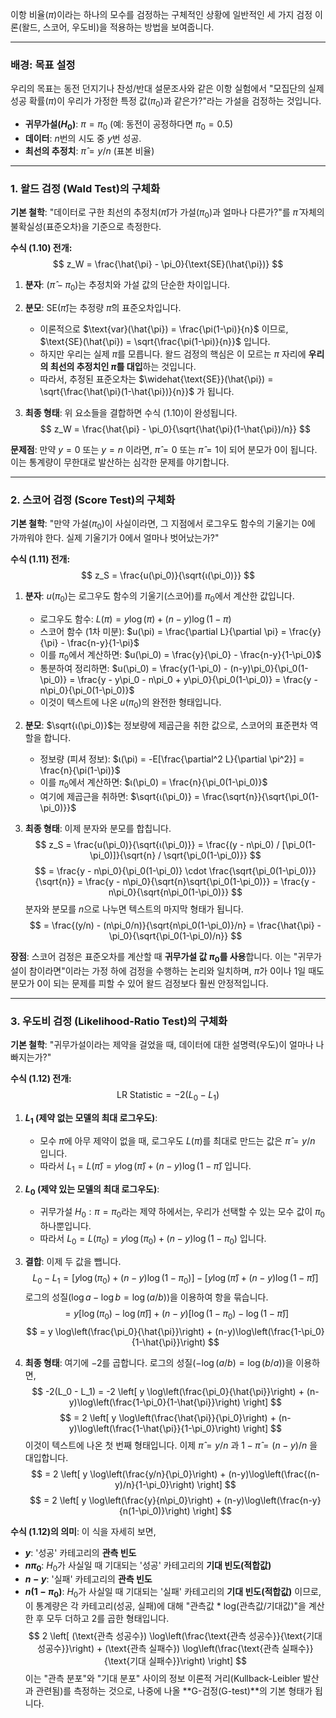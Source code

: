 이항 비율($\pi$)이라는 하나의 모수를 검정하는 구체적인 상황에 일반적인 세 가지 검정 이론(왈드, 스코어, 우도비)을 적용하는 방법을 보여줍니다.

---

### 배경: 목표 설정

우리의 목표는 동전 던지기나 찬성/반대 설문조사와 같은 이항 실험에서 "모집단의 실제 성공 확률($\pi$)이 우리가 가정한 특정 값($\pi_0$)과 같은가?"라는 가설을 검정하는 것입니다.

*   **귀무가설($H_0$)**: $\pi = \pi_0$ (예: 동전이 공정하다면 $\pi_0 = 0.5$)
*   **데이터**: $n$번의 시도 중 $y$번 성공.
*   **최선의 추정치**: $\hat{\pi} = y/n$ (표본 비율)

---

### 1. 왈드 검정 (Wald Test)의 구체화

**기본 철학**: "데이터로 구한 최선의 추정치($\hat{\pi}$)가 가설($\pi_0$)과 얼마나 다른가?"를 $\hat{\pi}$ 자체의 불확실성(표준오차)을 기준으로 측정한다.

**수식 (1.10) 전개:**
$$ z_W = \frac{\hat{\pi} - \pi_0}{\text{SE}(\hat{\pi})} $$
1.  **분자**: $(\hat{\pi} - \pi_0)$는 추정치와 가설 값의 단순한 차이입니다.
2.  **분모**: $\text{SE}(\hat{\pi})$는 추정량 $\hat{\pi}$의 표준오차입니다.
    *   이론적으로 $\text{var}(\hat{\pi}) = \frac{\pi(1-\pi)}{n}$ 이므로, $\text{SE}(\hat{\pi}) = \sqrt{\frac{\pi(1-\pi)}{n}}$ 입니다.
    *   하지만 우리는 실제 $\pi$를 모릅니다. 왈드 검정의 핵심은 이 모르는 $\pi$ 자리에 **우리의 최선의 추정치인 $\hat{\pi}$를 대입**하는 것입니다.
    *   따라서, 추정된 표준오차는 $\widehat{\text{SE}}(\hat{\pi}) = \sqrt{\frac{\hat{\pi}(1-\hat{\pi})}{n}}$ 가 됩니다.

3.  **최종 형태**: 위 요소들을 결합하면 수식 (1.10)이 완성됩니다.
    $$ z_W = \frac{\hat{\pi} - \pi_0}{\sqrt{\hat{\pi}(1-\hat{\pi})/n}} $$

**문제점**: 만약 $y=0$ 또는 $y=n$ 이라면, $\hat{\pi}=0$ 또는 $\hat{\pi}=1$이 되어 분모가 0이 됩니다. 이는 통계량이 무한대로 발산하는 심각한 문제를 야기합니다.

---

### 2. 스코어 검정 (Score Test)의 구체화

**기본 철학**: "만약 가설($\pi_0$)이 사실이라면, 그 지점에서 로그우도 함수의 기울기는 0에 가까워야 한다. 실제 기울기가 0에서 얼마나 벗어났는가?"

**수식 (1.11) 전개:**
$$ z_S = \frac{u(\pi_0)}{\sqrt{ι(\pi_0)}} $$
1.  **분자**: $u(\pi_0)$는 로그우도 함수의 기울기(스코어)를 $\pi_0$에서 계산한 값입니다.
    *   로그우도 함수: $L(\pi) = y \log(\pi) + (n-y)\log(1-\pi)$
    *   스코어 함수 (1차 미분): $u(\pi) = \frac{\partial L}{\partial \pi} = \frac{y}{\pi} - \frac{n-y}{1-\pi}$
    *   이를 $\pi_0$에서 계산하면: $u(\pi_0) = \frac{y}{\pi_0} - \frac{n-y}{1-\pi_0}$
    *   통분하여 정리하면: $u(\pi_0) = \frac{y(1-\pi_0) - (n-y)\pi_0}{\pi_0(1-\pi_0)} = \frac{y - y\pi_0 - n\pi_0 + y\pi_0}{\pi_0(1-\pi_0)} = \frac{y - n\pi_0}{\pi_0(1-\pi_0)}$
    *   이것이 텍스트에 나온 $u(\pi_0)$의 완전한 형태입니다.

2.  **분모**: $\sqrt{ι(\pi_0)}$는 정보량에 제곱근을 취한 값으로, 스코어의 표준편차 역할을 합니다.
    *   정보량 (피셔 정보): $ι(\pi) = -E[\frac{\partial^2 L}{\partial \pi^2}] = \frac{n}{\pi(1-\pi)}$
    *   이를 $\pi_0$에서 계산하면: $ι(\pi_0) = \frac{n}{\pi_0(1-\pi_0)}$
    *   여기에 제곱근을 취하면: $\sqrt{ι(\pi_0)} = \frac{\sqrt{n}}{\sqrt{\pi_0(1-\pi_0)}}$

3.  **최종 형태**: 이제 분자와 분모를 합칩니다.
    $$ z_S = \frac{u(\pi_0)}{\sqrt{ι(\pi_0)}} = \frac{(y - n\pi_0) / [\pi_0(1-\pi_0)]}{\sqrt{n} / \sqrt{\pi_0(1-\pi_0)}} $$
    $$ = \frac{y - n\pi_0}{\pi_0(1-\pi_0)} \cdot \frac{\sqrt{\pi_0(1-\pi_0)}}{\sqrt{n}} = \frac{y - n\pi_0}{\sqrt{n}\sqrt{\pi_0(1-\pi_0)}} = \frac{y - n\pi_0}{\sqrt{n\pi_0(1-\pi_0)}} $$
    분자와 분모를 $n$으로 나누면 텍스트의 마지막 형태가 됩니다.
    $$ = \frac{(y/n) - (n\pi_0/n)}{\sqrt{n\pi_0(1-\pi_0)}/n} = \frac{\hat{\pi} - \pi_0}{\sqrt{\pi_0(1-\pi_0)/n}} $$

**장점**: 스코어 검정은 표준오차를 계산할 때 **귀무가설 값 $\pi_0$를 사용**합니다. 이는 "귀무가설이 참이라면"이라는 가정 하에 검정을 수행하는 논리와 일치하며, $\hat{\pi}$가 0이나 1일 때도 분모가 0이 되는 문제를 피할 수 있어 왈드 검정보다 훨씬 안정적입니다.

---

### 3. 우도비 검정 (Likelihood-Ratio Test)의 구체화

**기본 철학**: "귀무가설이라는 제약을 걸었을 때, 데이터에 대한 설명력(우도)이 얼마나 나빠지는가?"

**수식 (1.12) 전개:**
$$ \text{LR Statistic} = -2(L_0 - L_1) $$
1.  **$L_1$ (제약 없는 모델의 최대 로그우도)**:
    *   모수 $\pi$에 아무 제약이 없을 때, 로그우도 $L(\pi)$를 최대로 만드는 값은 $\hat{\pi}=y/n$ 입니다.
    *   따라서 $L_1 = L(\hat{\pi}) = y \log(\hat{\pi}) + (n-y)\log(1-\hat{\pi})$ 입니다.

2.  **$L_0$ (제약 있는 모델의 최대 로그우도)**:
    *   귀무가설 $H_0: \pi = \pi_0$라는 제약 하에서는, 우리가 선택할 수 있는 모수 값이 $\pi_0$ 하나뿐입니다.
    *   따라서 $L_0 = L(\pi_0) = y \log(\pi_0) + (n-y)\log(1-\pi_0)$ 입니다.

3.  **결합**: 이제 두 값을 뺍니다.
    $$ L_0 - L_1 = [y \log(\pi_0) + (n-y)\log(1-\pi_0)] - [y \log(\hat{\pi}) + (n-y)\log(1-\hat{\pi})] $$
    로그의 성질($\log a - \log b = \log(a/b)$)을 이용하여 항을 묶습니다.
    $$ = y[\log(\pi_0) - \log(\hat{\pi})] + (n-y)[\log(1-\pi_0) - \log(1-\hat{\pi})] $$
    $$ = y \log\left(\frac{\pi_0}{\hat{\pi}}\right) + (n-y)\log\left(\frac{1-\pi_0}{1-\hat{\pi}}\right) $$

4.  **최종 형태**: 여기에 $-2$를 곱합니다. 로그의 성질($-\log(a/b) = \log(b/a)$)을 이용하면,
    $$ -2(L_0 - L_1) = -2 \left[ y \log\left(\frac{\pi_0}{\hat{\pi}}\right) + (n-y)\log\left(\frac{1-\pi_0}{1-\hat{\pi}}\right) \right] $$
    $$ = 2 \left[ y \log\left(\frac{\hat{\pi}}{\pi_0}\right) + (n-y)\log\left(\frac{1-\hat{\pi}}{1-\pi_0}\right) \right] $$
    이것이 텍스트에 나온 첫 번째 형태입니다. 이제 $\hat{\pi}=y/n$ 과 $1-\hat{\pi}=(n-y)/n$ 을 대입합니다.
    $$ = 2 \left[ y \log\left(\frac{y/n}{\pi_0}\right) + (n-y)\log\left(\frac{(n-y)/n}{1-\pi_0}\right) \right] $$
    $$ = 2 \left[ y \log\left(\frac{y}{n\pi_0}\right) + (n-y)\log\left(\frac{n-y}{n(1-\pi_0)}\right) \right] $$

**수식 (1.12)의 의미**:
이 식을 자세히 보면,
*   **$y$**: '성공' 카테고리의 **관측 빈도**
*   **$n\pi_0$**: $H_0$가 사실일 때 기대되는 '성공' 카테고리의 **기대 빈도(적합값)**
*   **$n-y$**: '실패' 카테고리의 **관측 빈도**
*   **$n(1-\pi_0)$**: $H_0$가 사실일 때 기대되는 '실패' 카테고리의 **기대 빈도(적합값)**
이므로, 이 통계량은 각 카테고리(성공, 실패)에 대해 "관측값 * log(관측값/기대값)"을 계산한 후 모두 더하고 2를 곱한 형태입니다.
$$ 2 \left[ (\text{관측 성공수}) \log\left(\frac{\text{관측 성공수}}{\text{기대 성공수}}\right) + (\text{관측 실패수}) \log\left(\frac{\text{관측 실패수}}{\text{기대 실패수}}\right) \right] $$
이는 "관측 분포"와 "기대 분포" 사이의 정보 이론적 거리(Kullback-Leibler 발산과 관련됨)를 측정하는 것으로, 나중에 나올 **G-검정(G-test)**의 기본 형태가 됩니다.
